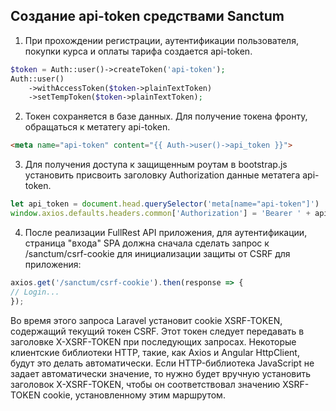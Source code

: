 ## Создание api-token средствами Sanctum

1. При прохождении регистрации, аутентификации пользователя, покупки курса и оплаты тарифа создается api-token.

```php
$token = Auth::user()->createToken('api-token');
Auth::user()
    ->withAccessToken($token->plainTextToken)
    ->setTempToken($token->plainTextToken);
```

2. Токен сохраняется в базе данных. Для получение токена фронту, обращаться к метатегу api-token.

```html
<meta name="api-token" content="{{ Auth->user()->api_token }}">
```

3. Для получения доступа к защищенным роутам в bootstrap.js установить присвоить заголовку Authorization данные метатега api-token.

```js
let api_token = document.head.querySelector('meta[name="api-token"]')
window.axios.defaults.headers.common['Authorization'] = 'Bearer ' + api_token;
```

4. После реализации FullRest API приложения, для аутентификации, страница "входа" SPA должна сначала сделать запрос к /sanctum/csrf-cookie для инициализации защиты от CSRF для приложения:
```js
axios.get('/sanctum/csrf-cookie').then(response => {
// Login...
});
```
Во время этого запроса Laravel установит cookie XSRF-TOKEN, содержащий текущий токен CSRF. Этот токен следует передавать в заголовке X-XSRF-TOKEN при последующих запросах. Некоторые клиентские библиотеки HTTP, такие, как Axios и Angular HttpClient, будут это делать автоматически. Если HTTP-библиотека JavaScript не задает автоматически значение, то нужно будет вручную установить заголовок X-XSRF-TOKEN, чтобы он соответствовал значению XSRF-TOKEN cookie, установленному этим маршрутом.
